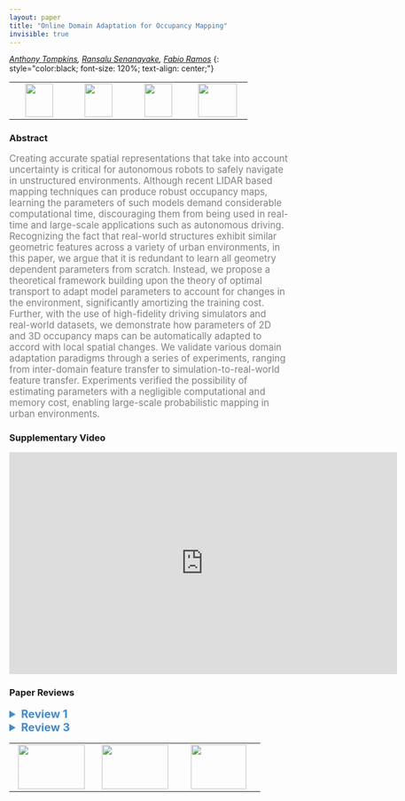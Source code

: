```yaml
---
layout: paper
title: "Online Domain Adaptation for Occupancy Mapping"
invisible: true
---
```

*[Anthony Tompkins](https://github.com/MushroomHunting), [Ransalu Senanayake](http://www.ransalu.com/), [Fabio Ramos](https://www.sydney.edu.au/engineering/about/our-people/academic-staff/fabio-ramos.html)*
{: style="color:black; font-size: 120%; text-align: center;"}

<table width="40%"> <tr>
<td style="width: 20%; text-align: center;"><a href="http://www.roboticsproceedings.org/rss16/p090.pdf"><img src="{{ site.baseurl }}/images/paper_link.png"
width = "50"  height = "60"/> </a> </td>

<td style="width: 20%; text-align: center;"><a href="https://github.com/MushroomHunting/RSS2020-online-domain-adaptation-pot"><img src="{{ site.baseurl }}/images/website_link.png"
width = "50"  height = "60"/> </a> </td>

<td style="width: 20%; text-align: center;"><a href="https://github.com/MushroomHunting/RSS2020-online-domain-adaptation-pot"><img src="{{ site.baseurl }}/images/software_link.png"
width = "50"  height = "60"/> </a> </td>

<td style="width: 20%; text-align: center;"><a href="nan"><img src="{{ site.baseurl }}/images/pheedloop_link.png"
width = "70"  height = "60"/> </a> </td>

</tr></table>

### Abstract
<html><p style="color:gray; font-size: 120%; text-align: justified;">
Creating accurate spatial representations that take into account uncertainty is critical for autonomous robots to safely navigate in unstructured environments. Although recent LIDAR based mapping techniques can produce robust occupancy maps, learning the parameters of such models demand considerable computational time, discouraging them from being used in real-time and large-scale applications such as autonomous driving. Recognizing the fact that real-world structures exhibit similar geometric features across a variety of urban environments, in this paper, we argue that it is redundant to learn all geometry dependent parameters from scratch. Instead, we propose a theoretical framework building upon the theory of optimal transport to adapt model parameters to account for changes in the environment, significantly amortizing the training cost. Further, with the use of high-fidelity driving simulators and real-world datasets, we demonstrate how parameters of 2D and 3D occupancy maps can be automatically adapted to accord with local spatial changes. We validate various domain adaptation paradigms through a series of experiments, ranging from inter-domain feature transfer to simulation-to-real-world feature transfer. Experiments verified the possibility of estimating parameters with a negligible computational and memory cost, enabling large-scale probabilistic mapping in urban environments.
</p></html>

### Supplementary Video
<iframe width="700" height="400" src="https://www.youtube.com/embed/qLv0mM9Le8E " frameborder="0" allow="accelerometer; autoplay; encrypted-media; gyroscope; picture-in-picture" allowfullscreen></iframe>

### Paper Reviews
<details><summary style="font-size:20px; color:#438BCA"><b> Review 1</b></summary>
<p style="color:gray; font-size: 120%; text-align: justified; white-space: pre-line">
I believe this paper to be very interesting and the general ideas worthy of publication. The problem setting promises to be useful for many applications, and the computational burden (which is addressed in this work) in this class of approaches is currently one of the main limiting factors hindering widespread adoption. My main worries with the current state of the work are its understandability and its evaluations. 

As for the understandability, without knowing prior work in that space, the present paper is relatively hard to parse. Although Sec. II-a considerably helps, knowing [13] or one of the Hilbert Maps papers seems still to be required. Furthermore, I feel that the work should state more clearly / early that it casts the mapping tasks in new environments as a domain adaptation task.

Second, the evaluation considers mostly other approaches of similar type. However, as the authors' stated goal of this work is overcoming the limitations for real-world use, it would be interesting to see how the proposed approach performs in comparison with lidar mapping techniques that are currently used in practice. This also requires new metrics allowing for comparison of the 
different map types.


Minor Remarks: 
- I do not understand while inter-domain and intra-domain adaptation are considered different contributions. In that context, I also wonder if it is worth using a broad set of atoms in practice that is applicable to different cities.
- on p.2, the authors claim that the parameters of the model are typically learned through a complicated log-likelihood loss. In what sense is that loss complicated?
- I think Algorithm 1 would be easier to understand if all the operations that are currently described as text (e.g., "Transfer the source parameters...") would be rephrased as methods and each method would be briefly described in the text. 
- Related to the previous point: how are the minimization processes in eq. (6) and eq. (7) carried out in practice? How is the prediction in Fig. 7 carried out in practice?
- For the evaluation, it would be interesting to see how the performance of the algorithm scales with the number of atoms. In the spirit of Meta-Learning, can one hand-craft a set of particularly representative atoms? 
- Also, it would be interesting to know if and how the uncertainty depends on the lidar type. Admittedly, I can spontaneously not think of suitable datasets to evaluate this.
</p> </details>

<details><summary style="font-size:20px; color:#438BCA"><b> Review 3</b></summary>
<p style="color:gray; font-size: 120%; text-align: justified; white-space: pre-line">
The paper builds on existing work (Automorphing Bayesian Hilbert Maps, or ABHM) to generate occupancy maps. As the computational complexity of ABHM prohibits scaling to real-time scenarios, the paper proposes optimal parameter transport. The transfer parameter, or coupling matrix can be computed close to real-time, which is a significant improvement to computing the Bayesian model parameters. Overall, the proposed approach is a clever combination of existing techniques. The paper describes the problem clearly and motivates the use of optimal parameter transport well. 

The technical quality of the paper needs some improvements. While the motivation behind the parameter transport is clear, it is questionable that the proposed approach provides good results, or not. Computing the NLL may give us some hint about it, but I'm not sure how well does the parameter transport works in actual real-life scenarios. For example, Fig. 3 explains the optimal solution to ABHM, but when looking at Fig. 9 or 11 it is difficult to assess the quality of the POT solution. Also, the actual explicit/implicit adaptation of the model parameters is not detailed and it is questionable if the optimization of the coupling matrix provides always a reasonable result. What happens if my source dictionary does not have the geometrical features in as my target sample has? Overall, the algorithm does not seem to provide guarantees that the resulting occupancy map is indeed close to optimal.

The clarity of the paper is good, it is well written. I appreciate the abundant illustrations / figures that explain the idea behind the technically not so clear details. It also helps to understand the motivation behind the work better. Minor comment: don't use "on the other hand" without "on one hand ...".

The significance of the work is difficult to assess due to the vague technical details. While the computational speed up is indeed an impactful result, the quality of the resulting occupancy map is difficult to assess, as there are no optimality guarantees (as opposed to the base algorithm, ABHM). It is also unclear how this technique can be adapted to other problems, such as the grasping task mentioned in the discussion.
</p> </details>

<table width="100%"><tr><td style="width: 30%; text-align: center;"><a href="{{ site.baseurl }}/program/papers/89"> <img src="{{ site.baseurl }}/images/previous_icon.png" width = "120"  height = "80"/> </a> </td>

<td style="width: 30%; text-align: center;"><a href="{{ site.baseurl }}/program/papers"> <img src="{{ site.baseurl }}/images/overview_icon.png" width = "120"  height = "80"/> </a> </td> 

<td style="width: 30%; text-align: center;"><a href="{{ site.baseurl }}/program/papers/91"> <img src="{{ site.baseurl }}/images/next_icon.png" width = "100"  height = "80"/> </a> </td> 

</tr></table>

